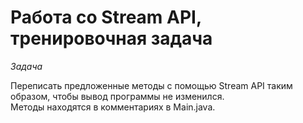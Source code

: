 # Работа со Stream API, тренировочная задача
<i>Задача</i><br>

Переписать предложенные методы с помощью Stream API таким образом, чтобы вывод программы не изменился.<br>
Методы находятся в комментариях в Main.java.
